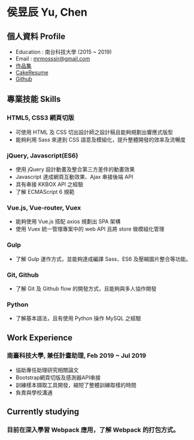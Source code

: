 # 侯昱辰 Yu, Chen

## 個人資料 Profile
  * Education : 南台科技大學 (2015 ~ 2019)
  * Email : mrmosssir@gmail.com
  * [作品集](https://mrmosssir.github.io/Resume/dist/)
  * [CakeResume](https://www.cakeresume.com/su-to)
  * [Github](https://github.com/mrmosssir)
## 專業技能 Skills

### HTML5, CSS3 網頁切版
  * 可使用 HTML 及 CSS 切出設計師之設計稿且能夠規劃出響應式版型
  * 能夠利用 Sass 來達到 CSS 語意及模組化，提升整體開發的效率及流暢度
### jQuery, Javascript(ES6)
  * 使用 jQuery 設計動畫及整合第三方差件的動畫效果
  * Javascript 達成網頁互動效果、Ajax 串接後端 API
  * 具有串接 KKBOX API 之經驗
  * 了解 ECMAScript 6 規範
### Vue.js, Vue-router, Vuex
  * 能夠使用 Vue.js 搭配 axios 規劃出 SPA 架構
  * 使用 Vuex 統一管理專案中的 web API 且將 store 做模組化管理
### Gulp
  * 了解 Gulp 運作方式，並能夠達成編譯 Sass、ES6 及壓縮圖片整合等功能。
### Git, Github
  * 了解 Git 及 Github flow 的開發方式，且能夠與多人協作開發
### Python
  * 了解基本語法，且有使用 Python 操作 MySQL 之經驗

## Work Experience
  ### 南臺科技大學, 兼任計畫助理, Feb 2019 ~ Jul 2019
  *  協助專任助理研究相關論文
  *  Bootstrap網頁切版及感測器API串接
  *  訓練樣本擷取工具開發，縮短了整體訓練取樣的時間
  *  負責與學校溝通

## Currently studying
  ### 目前在深入學習 Webpack 應用，了解 Webpack 的打包方式。

